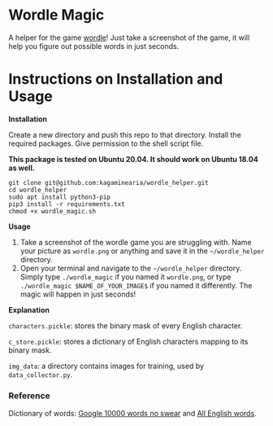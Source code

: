 # Wordle Magic
A helper for the game [wordle](https://www.nytimes.com/games/wordle/index.html)! Just take a screenshot of the game, it will help you figure out possible words in just seconds. 

# Instructions on Installation and Usage

__Installation__

Create a new directory and push this repo to that directory. Install the required packages. Give permission to the shell script file. 

**This package is tested on Ubuntu 20.04. It should work on Ubuntu 18.04 as well.**

```
git clone git@github.com:kagaminearia/wordle_helper.git
cd wordle_helper
sudo apt install python3-pip
pip3 install -r requirements.txt
chmod +x wordle_magic.sh
```

__Usage__

1. Take a screenshot of the wordle game you are struggling with. Name your picture as `wordle.png` or anything and save it in the `~/wordle_helper` directory.
2. Open your terminal and navigate to the `~/wordle_helper` directory. Simply type `./wordle_magic` if you named it `wordle.png`, or type `./wordle_magic $NAME_OF_YOUR_IMAGE$` if you named it differently. The magic will happen in just seconds!

__Explanation__

`characters.pickle`: stores the binary mask of every English character.

`c_store.pickle`: stores a dictionary of English characters mapping to its binary mask.

`img_data`: a directory contains images for training, used by `data_collector.py`.


### Reference

Dictionary of words: [Google 10000 words no swear](https://github.com/first20hours/google-10000-english/blob/master/google-10000-english-no-swears.txt) and [All English words](https://github.com/dwyl/english-words/blob/master/words.txt).
